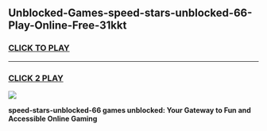 
## Unblocked-Games-speed-stars-unblocked-66-Play-Online-Free-31kkt
<h3>
<a href="https://premium76.site?title=speed-stars-unblocked-66&ref=26A">CLICK TO PLAY</a></h3>
<hr>

<h3>
<a href="https://premium76.site?title=speed-stars-unblocked-66&ref=26A">CLICK 2 PLAY</a>
  
</h3>

<a href="https://premium76.site?title=speed-stars-unblocked-66&ref=26A"><img src="https://clearcache.store/games.png"></a>


**speed-stars-unblocked-66 games unblocked: Your Gateway to Fun and Accessible Online Gaming**
